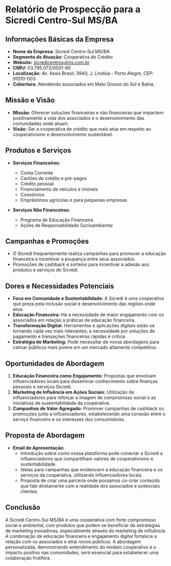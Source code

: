 # Relatório de Prospecção para a Sicredi Centro-Sul MS/BA

## Informações Básicas da Empresa
- **Nome da Empresa:** Sicredi Centro-Sul MS/BA
- **Segmento de Atuação:** Cooperativa de Crédito
- **Website:** [sicredicentrosulms.com.br](http://www.sicredicentrosulms.com.br)
- **CNPJ:** 03.795.072/0001-60
- **Localização:** Av. Assis Brasil, 3940, J. Lindóia - Porto Alegre, CEP: 91010-003
- **Cobertura:** Atendendo associados em Mato Grosso do Sul e Bahia.

## Missão e Visão
- **Missão:** Oferecer soluções financeiras e não financeiras que impactem positivamente a vida dos associados e o desenvolvimento das comunidades onde atuam.
- **Visão:** Ser a cooperativa de crédito que mais atua em respeito ao cooperativismo e desenvolvimento sustentável.

## Produtos e Serviços
- **Serviços Financeiros:** 
  - Conta Corrente
  - Cartões de crédito e pré-pagos
  - Crédito pessoal
  - Financiamento de veículos e imóveis
  - Consórcios
  - Empréstimos agrícolas e para pequenas empresas

- **Serviços Não Financeiros:**
  - Programa de Educação Financeira
  - Ações de Responsabilidade Socioambiental

## Campanhas e Promoções
- O Sicredi frequentemente realiza campanhas para promover a educação financeira e incentivar a poupança entre seus associados.
- Promoções de cashback e sorteios para incentivar a adesão aos produtos e serviços do Sicredi.

## Dores e Necessidades Potenciais
- **Foco em Comunidade e Sustentabilidade:** A Sicredi é uma cooperativa que preza pela inclusão social e desenvolvimento das regiões onde atua.
- **Educação Financeira:** Há a necessidade de maior engajamento com os associados em relação a práticas de educação financeira.
- **Transformação Digital:** Herramentas e aplicações digitais estão se tornando cada vez mais relevantes; a necessidade por soluções de pagamento e transações financeiras rápidas é crítica.
- **Estratégia de Marketing:** Pode necessitar de novas abordagens para cativar públicos mais jovens em um mercado altamente competitivo.

## Oportunidades de Abordagem
1. **Educação Financeira como Engajamento:** Propostas que envolvam influenciadores locais para disseminar conhecimento sobre finanças pessoais e serviços Sicredi.
2. **Marketing de Influência em Ações Sociais:** Utilização de influenciadores para reforçar a imagem de compromisso social e as iniciativas de sustentabilidade da cooperativa.
3. **Campanhas de Valor Agregado:** Promover campanhas de cashback ou promoções junto a influenciadores, estabelecendo uma conexão entre o serviço financeiro e os interesses dos consumidores.

## Proposta de Abordagem
- **Email de Apresentação:**
  - Introdução sobre como nossa plataforma pode conectar a Sicredi a influenciadores que compartilham valores de cooperativismo e sustentabilidade.
  - Ideias para campanhas que evidenciem a educação financeira e os serviços da cooperativa, utilizando influenciadores locais.
  - Proposta de criar uma parceria onde possamos co-criar conteúdo que fale diretamente com a realidade dos associados e potenciais clientes.

## Conclusão
A Sicredi Centro-Sul MS/BA é uma cooperativa com forte compromisso social e ambiental, com produtos que podem se beneficiar de estratégias de marketing inovadoras, especialmente através do marketing de influência. A combinação de educação financeira e engajamento digital fortalece a relação com os associados e atrai novos públicos. A abordagem personalizada, demonstrando entendimento do modelo cooperativo e o impacto positivo nas comunidades, será essencial para estabelecer uma colaboração frutífera.
